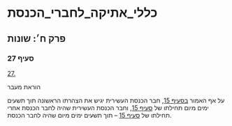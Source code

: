 # כללי_אתיקה_לחברי_הכנסת

## פרק ח׳: שונות

### סעיף 27

[27.](https://he.wikisource.org/wiki/כללי_אתיקה_לחברי_הכנסת#סעיף_27)

הוראת מעבר

על אף האמור [בסעיף 15](https://he.wikisource.org/wiki/כללי_אתיקה_לחברי_הכנסת#סעיף_15), חבר הכנסת העשירית יגיש את הצהרתו הראשונה תוך תשעים ימים מיום תחילתו של [סעיף 15](https://he.wikisource.org/wiki/כללי_אתיקה_לחברי_הכנסת#סעיף_15), וחבר הכנסת העשירית שהיה לחבר הכנסת אחרי תחילתו של [סעיף 15](https://he.wikisource.org/wiki/כללי_אתיקה_לחברי_הכנסת#סעיף_15) – תוך תשעים ימים מיום שהיה לחבר הכנסת.